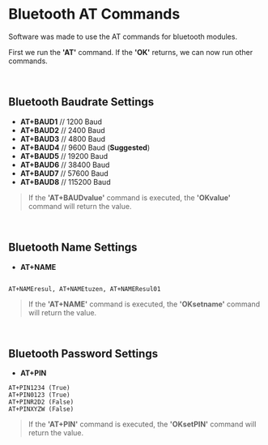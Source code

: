 # Bluetooth AT Commands
Software was made to use the AT commands for bluetooth modules.

First we run the **'AT'** command. If the **'OK'** returns, we can now run other commands.

<br/>

## Bluetooth Baudrate Settings

- __AT+BAUD1__ 	// 1200 Baud
- __AT+BAUD2__ 	// 2400 Baud
- __AT+BAUD3__ 	// 4800 Baud
- __AT+BAUD4__ 	// 9600 Baud (__Suggested__)
- __AT+BAUD5__ 	// 19200 Baud
- __AT+BAUD6__ 	// 38400 Baud
- __AT+BAUD7__ 	// 57600 Baud
- __AT+BAUD8__ 	// 115200 Baud

> If the **'AT+BAUDvalue'** command is executed, the **'OKvalue'** command will return the value.

<br/>

## Bluetooth Name Settings

- __AT+NAME__ 

```
 
AT+NAMEresul, AT+NAMEtuzen, AT+NAMEResul01

```
> If the **'AT+NAME'** command is executed, the **'OKsetname'** command will return the value.

<br/>

## Bluetooth Password Settings

- __AT+PIN__ 

```
AT+PIN1234 (True)
AT+PIN0123 (True)
AT+PINR2D2 (False)
AT+PINXYZW (False)
```
> If the **'AT+PIN'** command is executed, the **'OKsetPIN'** command will return the value.
 
